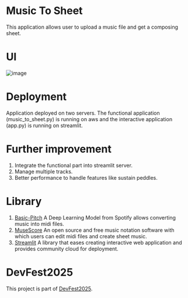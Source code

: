# Music To Sheet
This application allows user to upload a music file and get a composing sheet.

# UI
![image](https://github.com/user-attachments/assets/a8c3aa46-2851-44b8-8f77-f2db209f5b8d)

# Deployment
Application deployed on two servers. The functional application (music_to_sheet.py) is running on aws and the interactive application (app.py) is running on streamlit.

# Further improvement
1. Integrate the functional part into streamlit server.
2. Manage multiple tracks.
3. Better performance to handle features like sustain peddles.

# Library
1. [Basic-Pitch](https://github.com/spotify/basic-pitch) A Deep Learning Model from Spotify allows converting music into midi files.
2. [MuseScore](https://github.com/musescore/MuseScore) An open source and free music notation software with which users can edit midi files and create sheet music.
3. [Streamlit](https://github.com/streamlit/streamlit) A library that eases creating interactive web application and provides community cloud for deployment.

# DevFest2025
This project is part of [DevFest2025](https://devfest2025.devpost.com/).
